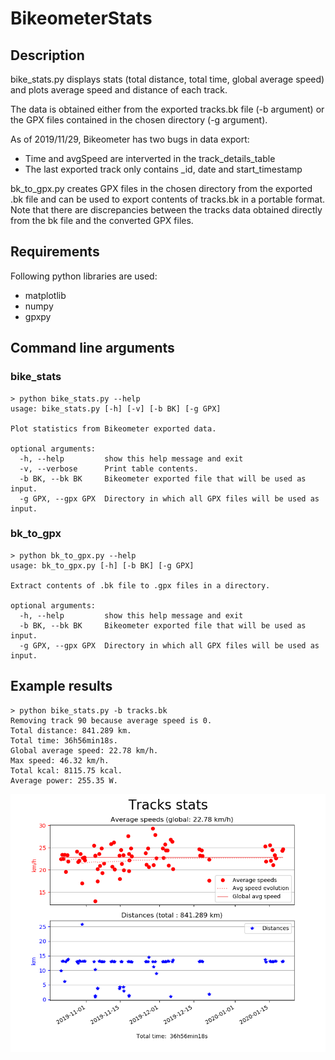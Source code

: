 # BikeometerStats

## Description

bike_stats.py displays stats (total distance, total time, global average speed) and plots average speed and distance of each track.

The data is obtained either from the exported tracks.bk file (-b argument) or the GPX files contained in the chosen directory (-g argument). 

As of 2019/11/29, Bikeometer has two bugs in data export:
- Time and avgSpeed are interverted in the track_details_table
- The last exported track only contains _id, date and start_timestamp

bk_to_gpx.py creates GPX files in the chosen directory from the exported .bk file and can be used to export contents of tracks.bk in a portable format. Note that there are discrepancies between the tracks data obtained directly from the bk file and the converted GPX files.

## Requirements

Following python libraries are used:
- matplotlib
- numpy
- gpxpy

## Command line arguments

### bike_stats
```
> python bike_stats.py --help
usage: bike_stats.py [-h] [-v] [-b BK] [-g GPX]

Plot statistics from Bikeometer exported data.

optional arguments:
  -h, --help         show this help message and exit
  -v, --verbose      Print table contents.
  -b BK, --bk BK     Bikeometer exported file that will be used as input.
  -g GPX, --gpx GPX  Directory in which all GPX files will be used as input.
```

### bk_to_gpx
```
> python bk_to_gpx.py --help
usage: bk_to_gpx.py [-h] [-b BK] [-g GPX]

Extract contents of .bk file to .gpx files in a directory.

optional arguments:
  -h, --help         show this help message and exit
  -b BK, --bk BK     Bikeometer exported file that will be used as input.
  -g GPX, --gpx GPX  Directory in which all GPX files will be used as input.
  ```

## Example results

```
> python bike_stats.py -b tracks.bk
Removing track 90 because average speed is 0.
Total distance: 841.289 km.
Total time: 36h56min18s.
Global average speed: 22.78 km/h.
Max speed: 46.32 km/h.
Total kcal: 8115.75 kcal.
Average power: 255.35 W.
```

![alt text](example.png "Output example")
